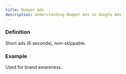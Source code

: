 ```yaml
---
title: Bumper Ads
description: Understanding Bumper Ads in Google Ads
---
```


### Definition
Short ads (6 seconds), non-skippable.

### Example
Used for brand awareness.